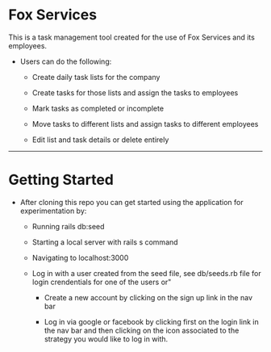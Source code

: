 # Fox Services

This is a task management tool created for the use of Fox Services and its employees.

* Users can do the following:

    - Create daily task lists for the company

    - Create tasks for those lists and assign the tasks to employees

    - Mark tasks as completed or incomplete

    - Move tasks to different lists and assign tasks to different employees

    - Edit list and task details or delete entirely

---

# Getting Started

* After cloning this repo you can get started using the application for experimentation by:

    - Running rails db:seed

    - Starting a local server with rails s command

    - Navigating to localhost:3000

    - Log in with a user created from the seed file, see db/seeds.rb file for login crendentials for one of the users or"

        - Create a new account by clicking on the sign up link in the nav bar

        - Log in via google or facebook by clicking first on the login link in the nav bar and then clicking on the icon associated to the strategy you would like to log in with.

